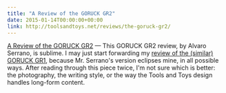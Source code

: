 ```yaml
---
title: "A Review of the GORUCK GR2"
date: 2015-01-14T00:00:00+00:00
link: http://toolsandtoys.net/reviews/the-goruck-gr2/
---
```

[A Review of the GORUCK GR2](http://toolsandtoys.net/reviews/the-goruck-gr2/) &mdash; 
 This GORUCK GR2 review, by Alvaro Serrano, is sublime.  I may just start forwarding my [review of the (similar) GORUCK GR1](http://kyledreger.com/archives/14113-goruck-gr1.html), because Mr. Serrano's version eclipses mine, in all possible ways. After reading through this piece twice, I'm not sure which is better: the photography, the writing style, or the way the Tools and Toys design handles long-form content.
